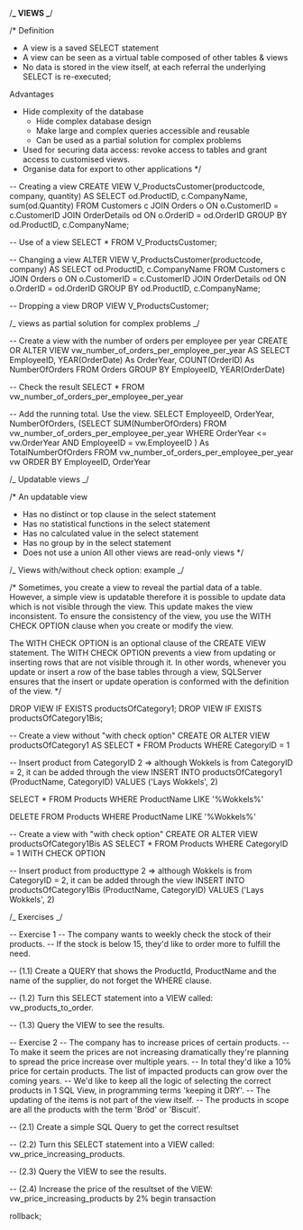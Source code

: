/**_ VIEWS _**/

/\*
Definition

- A view is a saved SELECT statement
- A view can be seen as a virtual table composed of other tables & views
- No data is stored in the view itself, at each referral the underlying SELECT is re-executed;

Advantages

- Hide complexity of the database
  - Hide complex database design
  - Make large and complex queries accessible and reusable
  - Can be used as a partial solution for complex problems
- Used for securing data access: revoke access to tables and grant access to customised views.
- Organise data for export to other applications
  \*/

-- Creating a view
CREATE VIEW V_ProductsCustomer(productcode, company, quantity)
AS SELECT od.ProductID, c.CompanyName, sum(od.Quantity)
FROM Customers c
JOIN Orders o ON o.CustomerID = c.CustomerID
JOIN OrderDetails od ON o.OrderID = od.OrderID
GROUP BY od.ProductID, c.CompanyName;

-- Use of a view
SELECT \* FROM V_ProductsCustomer;

-- Changing a view
ALTER VIEW V_ProductsCustomer(productcode, company)
AS SELECT od.ProductID, c.CompanyName
FROM Customers c
JOIN Orders o ON o.CustomerID = c.CustomerID
JOIN OrderDetails od ON o.OrderID = od.OrderID
GROUP BY od.ProductID, c.CompanyName;

-- Dropping a view
DROP VIEW V_ProductsCustomer;

/_ views as partial solution for complex problems _/

-- Create a view with the number of orders per employee per year
CREATE OR ALTER VIEW vw_number_of_orders_per_employee_per_year
AS
SELECT EmployeeID, YEAR(OrderDate) As OrderYear, COUNT(OrderID) As NumberOfOrders
FROM Orders
GROUP BY EmployeeID, YEAR(OrderDate)

-- Check the result
SELECT \* FROM vw_number_of_orders_per_employee_per_year

-- Add the running total. Use the view.
SELECT EmployeeID, OrderYear, NumberOfOrders,
(SELECT SUM(NumberOfOrders)
FROM vw_number_of_orders_per_employee_per_year
WHERE OrderYear <= vw.OrderYear AND EmployeeID = vw.EmployeeID
) As TotalNumberOfOrders
FROM vw_number_of_orders_per_employee_per_year vw
ORDER BY EmployeeID, OrderYear

/_ Updatable views _/

/\*
An updatable view

- Has no distinct or top clause in the select statement
- Has no statistical functions in the select statement
- Has no calculated value in the select statement
- Has no group by in the select statement
- Does not use a union
  All other views are read-only views
  \*/

/_ Views with/without check option: example _/

/\* Sometimes, you create a view to reveal the partial data of a table.
However, a simple view is updatable therefore it is possible to update data which is not visible through the view.
This update makes the view inconsistent.
To ensure the consistency of the view, you use the WITH CHECK OPTION clause when you create or modify the view.

The WITH CHECK OPTION is an optional clause of the CREATE VIEW statement.
The WITH CHECK OPTION prevents a view from updating or inserting rows that are not visible through it.
In other words, whenever you update or insert a row of the base tables through a view,
SQLServer ensures that the insert or update operation is conformed with the definition of the view.
\*/

DROP VIEW IF EXISTS productsOfCategory1;
DROP VIEW IF EXISTS productsOfCategory1Bis;

-- Create a view without "with check option"
CREATE OR ALTER VIEW productsOfCategory1
AS SELECT \* FROM Products WHERE CategoryID = 1

-- Insert product from CategoryID 2 => although Wokkels is from CategoryID = 2, it can be added through the view
INSERT INTO productsOfCategory1 (ProductName, CategoryID)
VALUES ('Lays Wokkels', 2)

SELECT \* FROM Products WHERE ProductName LIKE '%Wokkels%'

DELETE FROM Products
WHERE ProductName LIKE '%Wokkels%'

-- Create a view with "with check option"
CREATE OR ALTER VIEW productsOfCategory1Bis
AS SELECT \* FROM Products WHERE CategoryID = 1
WITH CHECK OPTION

-- Insert product from producttype 2 => although Wokkels is from CategoryID = 2, it can be added through the view
INSERT INTO productsOfCategory1Bis (ProductName, CategoryID)
VALUES ('Lays Wokkels', 2)

/_ Exercises _/

-- Exercise 1
-- The company wants to weekly check the stock of their products.
-- If the stock is below 15, they'd like to order more to fulfill the need.

-- (1.1) Create a QUERY that shows the ProductId, ProductName and the name of the supplier, do not forget the WHERE clause.

-- (1.2) Turn this SELECT statement into a VIEW called: vw_products_to_order.

-- (1.3) Query the VIEW to see the results.

-- Exercise 2
-- The company has to increase prices of certain products.
-- To make it seem the prices are not increasing dramatically they're planning to spread the price increase over multiple years.
-- In total they'd like a 10% price for certain products. The list of impacted products can grow over the coming years.
-- We'd like to keep all the logic of selecting the correct products in 1 SQL View, in programming terms 'keeping it DRY'.
-- The updating of the items is not part of the view itself.
-- The products in scope are all the products with the term 'Bröd' or 'Biscuit'.

-- (2.1) Create a simple SQL Query to get the correct resultset

-- (2.2) Turn this SELECT statement into a VIEW called: vw_price_increasing_products.

-- (2.3) Query the VIEW to see the results.

-- (2.4) Increase the price of the resultset of the VIEW: vw_price_increasing_products by 2%
begin transaction

rollback;
